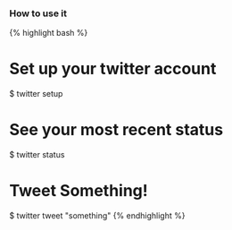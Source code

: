 ### How to use it

{% highlight bash %}
# Set up your twitter account
$ twitter setup

# See your most recent status
$ twitter status

# Tweet Something!
$ twitter tweet "something"
{% endhighlight %}
